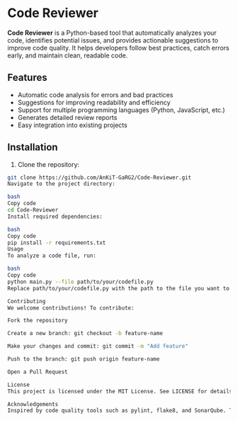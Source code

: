 # Code Reviewer

**Code Reviewer** is a Python-based tool that automatically analyzes your code, identifies potential issues, and provides actionable suggestions to improve code quality. It helps developers follow best practices, catch errors early, and maintain clean, readable code.

## Features
- Automatic code analysis for errors and bad practices
- Suggestions for improving readability and efficiency
- Support for multiple programming languages (Python, JavaScript, etc.)
- Generates detailed review reports
- Easy integration into existing projects

## Installation
1. Clone the repository:
```bash
git clone https://github.com/AnKiT-GaRG2/Code-Reviewer.git
Navigate to the project directory:

bash
Copy code
cd Code-Reviewer
Install required dependencies:

bash
Copy code
pip install -r requirements.txt
Usage
To analyze a code file, run:

bash
Copy code
python main.py --file path/to/your/codefile.py
Replace path/to/your/codefile.py with the path to the file you want to review. The tool will output a report highlighting issues and suggesting improvements.

Contributing
We welcome contributions! To contribute:

Fork the repository

Create a new branch: git checkout -b feature-name

Make your changes and commit: git commit -m "Add feature"

Push to the branch: git push origin feature-name

Open a Pull Request

License
This project is licensed under the MIT License. See LICENSE for details.

Acknowledgements
Inspired by code quality tools such as pylint, flake8, and SonarQube. Thanks to all contributors for improving this project.
